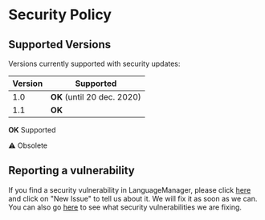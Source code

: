 # Security Policy

## Supported Versions

Versions currently supported with security updates:

| Version    | Supported                   |
| ---------- | --------------------------- |
| 1.0        | **OK** (until 20 dec. 2020) |
| 1.1        | **OK**                      |

**OK** Supported

:warning: Obsolete

## Reporting a vulnerability

If you find a security vulnerability in LanguageManager, please click [here](https://github.com/MisterPython581/language-manager/issues/) and click on "New Issue" to tell us about it.
We will fix it as soon as we can. You can also go [here](https://github.com/MisterPython581/language-manager/security/advisories/) to see what security vulnerabilities we are fixing.